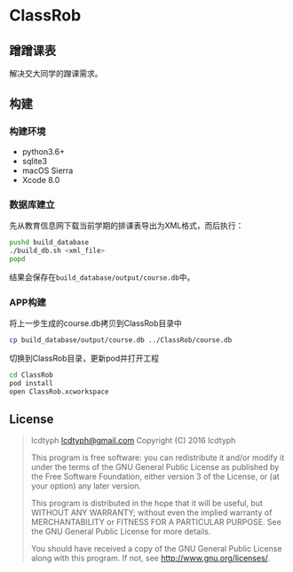 # ClassRob

## 蹭蹭课表

解决交大同学的蹭课需求。

## 构建

### 构建环境

+ python3.6+
+ sqlite3
+ macOS Sierra
+ Xcode 8.0

### 数据库建立

先从教育信息网下载当前学期的排课表导出为XML格式，而后执行：

```bash
pushd build_database
./build_db.sh <xml_file>
popd
```

结果会保存在```build_database/output/course.db```中。

### APP构建
 
将上一步生成的course.db拷贝到ClassRob目录中

```bash
cp build_database/output/course.db ../ClassRob/course.db
```

切换到ClassRob目录，更新pod并打开工程

```bash
cd ClassRob
pod install
open ClassRob.xcworkspace
```

## License

>lcdtyph <lcdtyph@gmail.com>
Copyright (C) 2016  lcdtyph
>
>This program is free software: you can redistribute it and/or modify
it under the terms of the GNU General Public License as published by
the Free Software Foundation, either version 3 of the License, or
(at your option) any later version.
>
>This program is distributed in the hope that it will be useful,
but WITHOUT ANY WARRANTY; without even the implied warranty of
MERCHANTABILITY or FITNESS FOR A PARTICULAR PURPOSE.  See the
GNU General Public License for more details.
>
>You should have received a copy of the GNU General Public License
along with this program.  If not, see <http://www.gnu.org/licenses/>.

